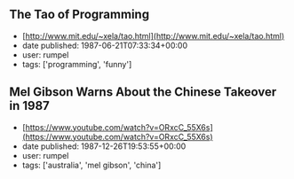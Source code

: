 ## The Tao of Programming
 - [http://www.mit.edu/~xela/tao.html](http://www.mit.edu/~xela/tao.html)
 - date published: 1987-06-21T07:33:34+00:00
 - user: rumpel
 - tags: ['programming', 'funny']

## Mel Gibson Warns About the Chinese Takeover in 1987
 - [https://www.youtube.com/watch?v=ORxcC_55X6s](https://www.youtube.com/watch?v=ORxcC_55X6s)
 - date published: 1987-12-26T19:53:55+00:00
 - user: rumpel
 - tags: ['australia', 'mel gibson', 'china']

